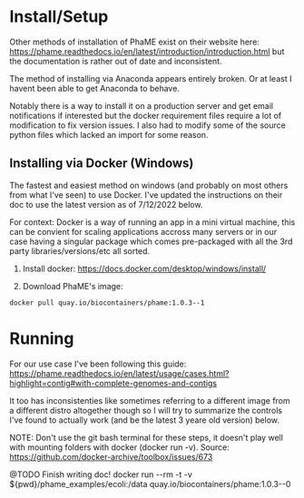 
# Install/Setup 
Other methods of installation of PhaME exist on their website here: https://phame.readthedocs.io/en/latest/introduction/introduction.html but the documentation is rather out of date and inconsistent.

The method of installing via Anaconda appears entirely broken. Or at least I havent been able to get Anaconda to behave. 

Notably there is a way to install it on a production server and get email notifications if interested but the docker requirement files require a lot of modification to fix version issues. I also had to modify some of the source python files which lacked an import for some reason. 

## Installing via Docker (Windows)
The fastest and easiest method on windows (and probably on most others from what I've seen) to use Docker. I've updated the instructions on their doc to use the latest version as of 7/12/2022 below.

For context: Docker is a way of running an app in a mini virtual machine, this can be convient for scaling applications accross many servers or in our case having a singular package which comes pre-packaged with all the 3rd party libraries/versions/etc all sorted. 

1. Install docker: https://docs.docker.com/desktop/windows/install/

2. Download PhaME's image: 

```
docker pull quay.io/biocontainers/phame:1.0.3--1
```

# Running
For our use case I've been following this guide: https://phame.readthedocs.io/en/latest/usage/cases.html?highlight=contig#with-complete-genomes-and-contigs

It too has inconsistenties like sometimes referring to a different image from a different distro altogether though so I will try to summarize the controls I've found to actually work (and be the latest 3 yeare old version) below. 

NOTE: Don't use the git bash terminal for these steps, it doesn't play well with mounting folders with docker (docker run -v). Source: https://github.com/docker-archive/toolbox/issues/673

@TODO Finish writing doc!
docker run --rm -t -v ${pwd}/phame_examples/ecoli:/data quay.io/biocontainers/phame:1.0.3--0
